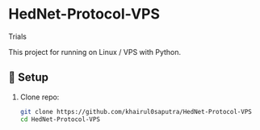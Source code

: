# HedNet-Protocol-VPS
Trials 


This project for running on Linux / VPS with Python. 

## 🚀 Setup

1. Clone repo:
   ```bash
   git clone https://github.com/khairul0saputra/HedNet-Protocol-VPS
   cd HedNet-Protocol-VPS
